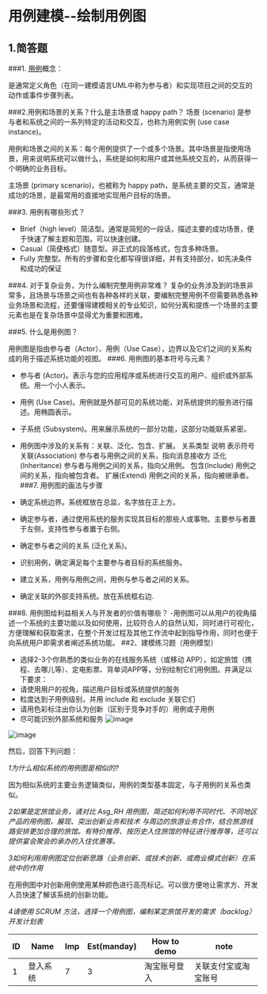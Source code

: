 ﻿﻿用例建模--绘制用例图========## 1.简答题###1. [用例](https://en.wikipedia.org/wiki/Use_case)概念：是通常定义角色（在同一建模语言UML中称为参与者）和实现项目之间的交互的动作或事件步骤列表。###2.用例和场景的关系？什么是主场景或 happy path？场景 (scenario) 是参与者和系统之间的一系列特定的活动和交互，也称为用例实例 (use case instance)。用例和场景之间的关系：每个用例提供了一个或多个场景。其中场景是指使用场景，用来说明系统可以做什么，系统是如何和用户或其他系统交互的，从而获得一个明确的业务目标。主场景 (primary scenario)，也被称为 happy path，是系统主要的交互，通常是成功的场景，是最常用的直接地实现用户目标的场景。###3. 用例有哪些形式？- Brief（high level）简洁型。通常是简短的一段话，描述主要的成功场景，便于快速了解主题和范围，可以快速创建。- Casual（简便格式）随意型。非正式的段落格式，包含多种场景。- Fully 完整型。所有的步骤和变化都写得很详细，并有支持部分，如先决条件和成功的保证###4. 对于复杂业务，为什么编制完整用例非常难？复杂的业务涉及到的场景非常多，且场景与场景之间也有各种各样的关联，要编制完整用例不但需要熟悉各种业务场景和流程，还要懂得建模相关的专业知识，如何分离和提炼一个场景的主要元素也是在复杂场景中显得尤为重要和困难。###5. 什么是用例图？用例图是指由参与者（Actor）、用例（Use Case），边界以及它们之间的关系构成的用于描述系统功能的视图。###6. 用例图的基本符号与元素？- 参与者 (Actor)。表示与您的应用程序或系统进行交互的用户、组织或外部系统。用一个小人表示。- 用例 (Use Case)。用例就是外部可见的系统功能，对系统提供的服务进行描述。用椭圆表示。- 子系统 (Subsystem)。用来展示系统的一部分功能，这部分功能联系紧密。- 用例图中涉及的关系有：关联、泛化、包含、扩展。 关系类型 说明 表示符号 关联(Association)	参与者与用例之间的关系，指向消息接收方	 泛化(Inheritance)	参与者与用例之间的关系，指向父用例。  包含(Include) 用例之间的关系，指向被包含者。  扩展(Extend) 用例之间的关系，指向被继承者。###7. 用例图的画法与步骤- 确定系统边界。系统框放在总监，名字放在正上方。- 确定参与者，通过使用系统的服务实现其目标的那些人或事物。主要参与者置于左侧，支持性参与者置于右侧。- 确定参与者之间的关系 (泛化关系)。- 识别用例，确定满足每个主要参与者目标的系统服务。- 建立关系，用例与用例之间，用例与参与者之间的关系。- 确定关联的外部支持系统。放在系统框右边.###8. 用例图给利益相关人与开发者的价值有哪些？-用例图可以从用户的视角描述一个系统的主要功能以及如何使用，比较符合人的自然认知，同时进行可视化，方便理解和获取需求，在整个开发过程及其他工作流中起到指导作用，同时也便于向系统用户即需求者阐述系统功能。##2、建模练习题（用例模型） - 选择2-3个你熟悉的类似业务的在线服务系统（或移动 APP），如定旅馆（携程、去哪儿等）、定电影票、背单词APP等，分别绘制它们用例图。并满足以下要求：-  请使用用户的视角，描述用户目标或系统提供的服务-  粒度达到子用例级别，并用 include 和 exclude 关联它们-  请用色彩标注出你认为创新（区别于竞争对手的）用例或子用例-  尽可能识别外部系统和服务![image](https://img-blog.csdnimg.cn/20190412121629270.png?x-oss-process=image/watermark,type_ZmFuZ3poZW5naGVpdGk,shadow_10,text_aHR0cHM6Ly9ibG9nLmNzZG4ubmV0L2h1YW5nc2hr,size_16,color_FFFFFF,t_70)![image](https://img-blog.csdn.net/20180513224408591)然后，回答下列问题：*1为什么相似系统的用例图是相似的?*因为相似系统的主要业务逻辑类似，用例的类型基本固定，与子用例的关系也类似。*2如果是定旅馆业务，请对比 Asg_RH 用例图，简述如何利用不同时代、不同地区产品的用例图，展现、突出创新业务和技术与周边的旅游业务合作，结合旅游线路安排更加合理的旅馆。有特价推荐、按历史入住旅馆的特征进行推荐等，还可以提供宴会聚会的承办的入住优惠等。**3如何利用用例图定位创新思路（业务创新、或技术创新、或商业模式创新）在系统中的作用*在用例图中对创新用例使用某种颜色进行高亮标记。可以很方便地让需求方、开发人员快速了解该系统的创新功能。*4请使用 SCRUM 方法，选择一个用例图，编制某定旅馆开发的需求（backlog）开发计划表*| ID | Name | Imp | Est(manday) | How to demo | note || -- | ------ | ----- | ------------- | ---------------- | -----|| 1 | 登入系统 | 7 | 3 | 淘宝账号登入 | 关联支付宝或淘宝账号 |